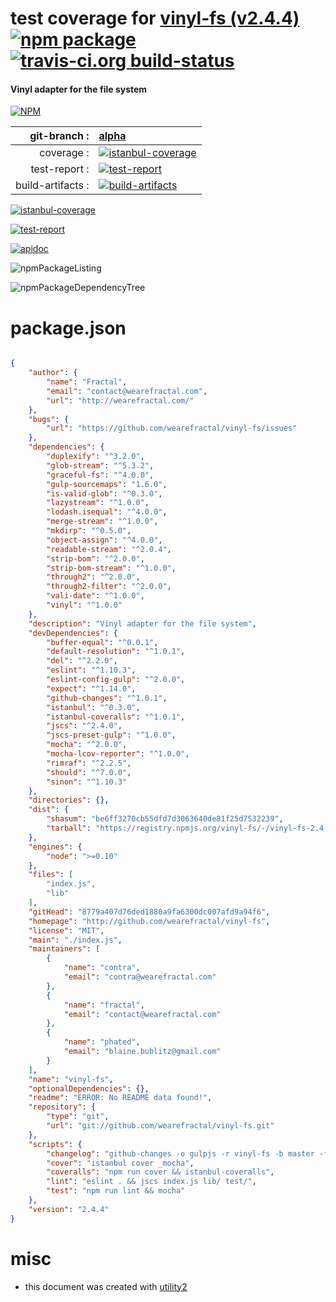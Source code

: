 # test coverage for  [vinyl-fs (v2.4.4)](http://github.com/wearefractal/vinyl-fs)  [![npm package](https://img.shields.io/npm/v/npmtest-vinyl-fs.svg?style=flat-square)](https://www.npmjs.org/package/npmtest-vinyl-fs) [![travis-ci.org build-status](https://api.travis-ci.org/npmtest/node-npmtest-vinyl-fs.svg)](https://travis-ci.org/npmtest/node-npmtest-vinyl-fs)
#### Vinyl adapter for the file system

[![NPM](https://nodei.co/npm/vinyl-fs.png?downloads=true)](https://www.npmjs.com/package/vinyl-fs)

| git-branch : | [alpha](https://github.com/npmtest/node-npmtest-vinyl-fs/tree/alpha)|
|--:|:--|
| coverage : | [![istanbul-coverage](https://npmtest.github.io/node-npmtest-vinyl-fs/build/coverage.badge.svg)](https://npmtest.github.io/node-npmtest-vinyl-fs/build/coverage.html/index.html)|
| test-report : | [![test-report](https://npmtest.github.io/node-npmtest-vinyl-fs/build/test-report.badge.svg)](https://npmtest.github.io/node-npmtest-vinyl-fs/build/test-report.html)|
| build-artifacts : | [![build-artifacts](https://npmtest.github.io/node-npmtest-vinyl-fs/glyphicons_144_folder_open.png)](https://github.com/npmtest/node-npmtest-vinyl-fs/tree/gh-pages/build)|

[![istanbul-coverage](https://npmtest.github.io/node-npmtest-vinyl-fs/build/screenCapture.buildCustomOrg.browser.coverage.html.png)](https://npmtest.github.io/node-npmtest-vinyl-fs/build/coverage.html/index.html)

[![test-report](https://npmtest.github.io/node-npmtest-vinyl-fs/build/screenCapture.buildCustomOrg.browser.%252Fhome%252Ftravis%252Fbuild%252Fnpmtest%252Fnode-npmtest-vinyl-fs%252Ftmp%252Fbuild%252Ftest-report.html.png)](https://npmtest.github.io/node-npmtest-vinyl-fs/build/test-report.html)

[![apidoc](https://npmdoc.github.io/node-npmdoc-vinyl-fs/build/screenCapture.buildApidoc.browser.%252Fhome%252Ftravis%252Fbuild%252Fnpmdoc%252Fnode-npmdoc-vinyl-fs%252Ftmp%252Fbuild%252Fapidoc.html.png)](https://npmdoc.github.io/node-npmdoc-vinyl-fs/build/apidoc.html)

![npmPackageListing](https://npmtest.github.io/node-npmtest-vinyl-fs/build/screenCapture.npmPackageListing.svg)

![npmPackageDependencyTree](https://npmtest.github.io/node-npmtest-vinyl-fs/build/screenCapture.npmPackageDependencyTree.svg)



# package.json

```json

{
    "author": {
        "name": "Fractal",
        "email": "contact@wearefractal.com",
        "url": "http://wearefractal.com/"
    },
    "bugs": {
        "url": "https://github.com/wearefractal/vinyl-fs/issues"
    },
    "dependencies": {
        "duplexify": "^3.2.0",
        "glob-stream": "^5.3.2",
        "graceful-fs": "^4.0.0",
        "gulp-sourcemaps": "1.6.0",
        "is-valid-glob": "^0.3.0",
        "lazystream": "^1.0.0",
        "lodash.isequal": "^4.0.0",
        "merge-stream": "^1.0.0",
        "mkdirp": "^0.5.0",
        "object-assign": "^4.0.0",
        "readable-stream": "^2.0.4",
        "strip-bom": "^2.0.0",
        "strip-bom-stream": "^1.0.0",
        "through2": "^2.0.0",
        "through2-filter": "^2.0.0",
        "vali-date": "^1.0.0",
        "vinyl": "^1.0.0"
    },
    "description": "Vinyl adapter for the file system",
    "devDependencies": {
        "buffer-equal": "^0.0.1",
        "default-resolution": "^1.0.1",
        "del": "^2.2.0",
        "eslint": "^1.10.3",
        "eslint-config-gulp": "^2.0.0",
        "expect": "^1.14.0",
        "github-changes": "^1.0.1",
        "istanbul": "^0.3.0",
        "istanbul-coveralls": "^1.0.1",
        "jscs": "^2.4.0",
        "jscs-preset-gulp": "^1.0.0",
        "mocha": "^2.0.0",
        "mocha-lcov-reporter": "^1.0.0",
        "rimraf": "^2.2.5",
        "should": "^7.0.0",
        "sinon": "^1.10.3"
    },
    "directories": {},
    "dist": {
        "shasum": "be6ff3270cb55dfd7d3063640de81f25d7532239",
        "tarball": "https://registry.npmjs.org/vinyl-fs/-/vinyl-fs-2.4.4.tgz"
    },
    "engines": {
        "node": ">=0.10"
    },
    "files": [
        "index.js",
        "lib"
    ],
    "gitHead": "8779a407d76ded1880a9fa6300dc007afd9a94f6",
    "homepage": "http://github.com/wearefractal/vinyl-fs",
    "license": "MIT",
    "main": "./index.js",
    "maintainers": [
        {
            "name": "contra",
            "email": "contra@wearefractal.com"
        },
        {
            "name": "fractal",
            "email": "contact@wearefractal.com"
        },
        {
            "name": "phated",
            "email": "blaine.bublitz@gmail.com"
        }
    ],
    "name": "vinyl-fs",
    "optionalDependencies": {},
    "readme": "ERROR: No README data found!",
    "repository": {
        "type": "git",
        "url": "git://github.com/wearefractal/vinyl-fs.git"
    },
    "scripts": {
        "changelog": "github-changes -o gulpjs -r vinyl-fs -b master -f ./CHANGELOG.md --order-semver --use-commit-body",
        "cover": "istanbul cover _mocha",
        "coveralls": "npm run cover && istanbul-coveralls",
        "lint": "eslint . && jscs index.js lib/ test/",
        "test": "npm run lint && mocha"
    },
    "version": "2.4.4"
}
```



# misc
- this document was created with [utility2](https://github.com/kaizhu256/node-utility2)
